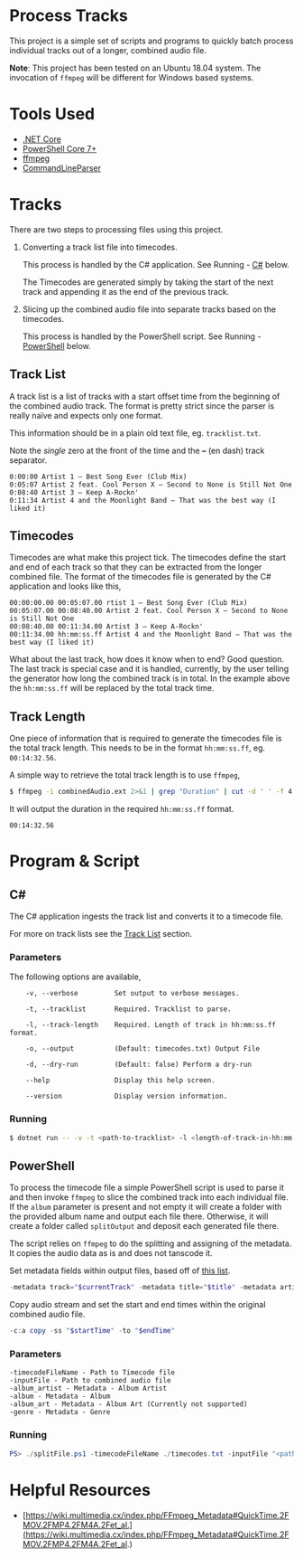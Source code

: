 # Process Tracks

This project is a simple set of scripts and programs to quickly batch process individual tracks out of a longer, combined audio file.

**Note**: This project has been tested on an Ubuntu 18.04 system.  The invocation of `ffmpeg` will be different for Windows based systems.

# Tools Used

- [.NET Core](https://dotnet.microsoft.com/download)
- [PowerShell Core 7+](https://github.com/PowerShell/PowerShell)
- [ffmpeg](https://ffmpeg.org/)
- [CommandLineParser](https://github.com/commandlineparser/commandline)

# Tracks

There are two steps to processing files using this project.

1. Converting a track list file into timecodes.
    
    This process is handled by the C# application. See Running - [C#](#c) below.

    The Timecodes are generated simply by taking the start of the next track and appending it as the end of the previous track.

1. Slicing up the combined audio file into separate tracks based on the timecodes.

    This process is handled by the PowerShell script. See Running - [PowerShell](#powershell) below.

## Track List

A track list is a list of tracks with a start offset time from the beginning of the combined audio track.  The format is pretty strict since the parser is really naïve and expects only one format.

This information should be in a plain old text file, eg. `tracklist.txt`.

Note the _single_ zero at the front of the time and the **–** (en dash) track separator.

```
0:00:00 Artist 1 – Best Song Ever (Club Mix)
0:05:07 Artist 2 feat. Cool Person X – Second to None is Still Not One
0:08:40 Artist 3 – Keep A-Rockn'
0:11:34 Artist 4 and the Moonlight Band – That was the best way (I liked it)

```

## Timecodes

Timecodes are what make this project tick.  The timecodes define the start and end of each track so that they can be extracted from the longer combined file.  The format of the timecodes file is generated by the C# application and looks like this,

```
00:00:00.00 00:05:07.00 rtist 1 – Best Song Ever (Club Mix)
00:05:07.00 00:08:40.00 Artist 2 feat. Cool Person X – Second to None is Still Not One
00:08:40.00 00:11:34.00 Artist 3 – Keep A-Rockn'
00:11:34.00 hh:mm:ss.ff Artist 4 and the Moonlight Band – That was the best way (I liked it)
```

What about the last track, how does it know when to end? Good question.  The last track is special case and it is handled, currently, by the user telling the generator how long the combined track is in total.  In the example above the `hh:mm:ss.ff` will be replaced by the total track time.

## Track Length

One piece of information that is required to generate the timecodes file is the total track length. This needs to be in the format `hh:mm:ss.ff`, eg. `00:14:32.56`.

A simple way to retrieve the total track length is to use `ffmpeg`,

```bash
$ ffmpeg -i combinedAudio.ext 2>&1 | grep "Duration" | cut -d ' ' -f 4 | sed s/,//
```

It will output the duration in the required `hh:mm:ss.ff` format.

```
00:14:32.56
```

# Program & Script

## C#

The C# application ingests the track list and converts it to a timecode file.  

For more on track lists see the [Track List](#track-list) section.

### Parameters
 
The following options are available,

```
    -v, --verbose         Set output to verbose messages.

    -t, --tracklist       Required. Tracklist to parse.

    -l, --track-length    Required. Length of track in hh:mm:ss.ff format.

    -o, --output          (Default: timecodes.txt) Output File

    -d, --dry-run         (Default: false) Perform a dry-run

    --help                Display this help screen.

    --version             Display version information.
```

### Running

```bash
$ dotnet run -- -v -t <path-to-tracklist> -l <length-of-track-in-hh:mm:ss.ff-format>
```

## PowerShell

To process the timecode file a simple PowerShell script is used to parse it and then invoke `ffmpeg` to slice the combined track into each individual file.  If the `album` parameter is present and not empty it will create a folder with the provided album name and output each file there.  Otherwise, it will create a folder called `splitOutput` and deposit each generated file there.

The script relies on `ffmpeg` to do the splitting and assigning of the metadata.  It copies the audio data as is and does not tanscode it.

Set metadata fields within output files, based off of [this list](https://wiki.multimedia.cx/index.php/FFmpeg_Metadata#QuickTime.2FMOV.2FMP4.2FM4A.2Fet_al.).

```powershell
-metadata track="$currentTrack" -metadata title="$title" -metadata artist="$artist" -metadata album_artist="$album_artist" -metadata album="$album" -metadata genre="$genre"
```

Copy audio stream and set the start and end times within the original combined audio file.

```powershell
-c:a copy -ss "$startTime" -to "$endTime"
```

### Parameters

```
-timecodeFileName - Path to Timecode file
-inputFile - Path to combined audio file
-album_artist - Metadata - Album Artist
-album - Metadata - Album
-album_art - Metadata - Album Art (Currently not supported)
-genre - Metadata - Genre
```

### Running

```powershell
PS> ./splitFile.ps1 -timecodeFileName ./timecodes.txt -inputFile "<path-to-audio-file>" -album_artist "<artist-name>" -album "<album-name>" -genre "<genre>"
```

# Helpful Resources
- [https://wiki.multimedia.cx/index.php/FFmpeg_Metadata#QuickTime.2FMOV.2FMP4.2FM4A.2Fet_al.](https://wiki.multimedia.cx/index.php/FFmpeg_Metadata#QuickTime.2FMOV.2FMP4.2FM4A.2Fet_al.)